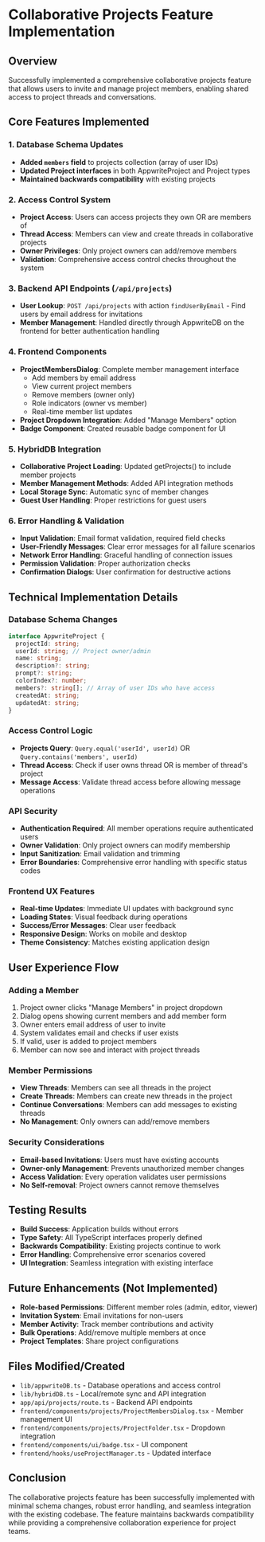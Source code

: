 # Collaborative Projects Feature Implementation

## Overview
Successfully implemented a comprehensive collaborative projects feature that allows users to invite and manage project members, enabling shared access to project threads and conversations.

## Core Features Implemented

### 1. Database Schema Updates
- **Added `members` field** to projects collection (array of user IDs)
- **Updated Project interfaces** in both AppwriteProject and Project types
- **Maintained backwards compatibility** with existing projects

### 2. Access Control System
- **Project Access**: Users can access projects they own OR are members of
- **Thread Access**: Members can view and create threads in collaborative projects
- **Owner Privileges**: Only project owners can add/remove members
- **Validation**: Comprehensive access control checks throughout the system

### 3. Backend API Endpoints (`/api/projects`)
- **User Lookup**: `POST /api/projects` with action `findUserByEmail` - Find users by email address for invitations
- **Member Management**: Handled directly through AppwriteDB on the frontend for better authentication handling

### 4. Frontend Components
- **ProjectMembersDialog**: Complete member management interface
  - Add members by email address
  - View current project members
  - Remove members (owner only)
  - Role indicators (owner vs member)
  - Real-time member list updates
- **Project Dropdown Integration**: Added "Manage Members" option
- **Badge Component**: Created reusable badge component for UI

### 5. HybridDB Integration
- **Collaborative Project Loading**: Updated getProjects() to include member projects
- **Member Management Methods**: Added API integration methods
- **Local Storage Sync**: Automatic sync of member changes
- **Guest User Handling**: Proper restrictions for guest users

### 6. Error Handling & Validation
- **Input Validation**: Email format validation, required field checks
- **User-Friendly Messages**: Clear error messages for all failure scenarios
- **Network Error Handling**: Graceful handling of connection issues
- **Permission Validation**: Proper authorization checks
- **Confirmation Dialogs**: User confirmation for destructive actions

## Technical Implementation Details

### Database Schema Changes
```typescript
interface AppwriteProject {
  projectId: string;
  userId: string; // Project owner/admin
  name: string;
  description?: string;
  prompt?: string;
  colorIndex?: number;
  members?: string[]; // Array of user IDs who have access
  createdAt: string;
  updatedAt: string;
}
```

### Access Control Logic
- **Projects Query**: `Query.equal('userId', userId)` OR `Query.contains('members', userId)`
- **Thread Access**: Check if user owns thread OR is member of thread's project
- **Message Access**: Validate thread access before allowing message operations

### API Security
- **Authentication Required**: All member operations require authenticated users
- **Owner Validation**: Only project owners can modify membership
- **Input Sanitization**: Email validation and trimming
- **Error Boundaries**: Comprehensive error handling with specific status codes

### Frontend UX Features
- **Real-time Updates**: Immediate UI updates with background sync
- **Loading States**: Visual feedback during operations
- **Success/Error Messages**: Clear user feedback
- **Responsive Design**: Works on mobile and desktop
- **Theme Consistency**: Matches existing application design

## User Experience Flow

### Adding a Member
1. Project owner clicks "Manage Members" in project dropdown
2. Dialog opens showing current members and add member form
3. Owner enters email address of user to invite
4. System validates email and checks if user exists
5. If valid, user is added to project members
6. Member can now see and interact with project threads

### Member Permissions
- **View Threads**: Members can see all threads in the project
- **Create Threads**: Members can create new threads in the project
- **Continue Conversations**: Members can add messages to existing threads
- **No Management**: Only owners can add/remove members

### Security Considerations
- **Email-based Invitations**: Users must have existing accounts
- **Owner-only Management**: Prevents unauthorized member changes
- **Access Validation**: Every operation validates user permissions
- **No Self-removal**: Project owners cannot remove themselves

## Testing Results
- **Build Success**: Application builds without errors
- **Type Safety**: All TypeScript interfaces properly defined
- **Backwards Compatibility**: Existing projects continue to work
- **Error Handling**: Comprehensive error scenarios covered
- **UI Integration**: Seamless integration with existing interface

## Future Enhancements (Not Implemented)
- **Role-based Permissions**: Different member roles (admin, editor, viewer)
- **Invitation System**: Email invitations for non-users
- **Member Activity**: Track member contributions and activity
- **Bulk Operations**: Add/remove multiple members at once
- **Project Templates**: Share project configurations

## Files Modified/Created
- `lib/appwriteDB.ts` - Database operations and access control
- `lib/hybridDB.ts` - Local/remote sync and API integration
- `app/api/projects/route.ts` - Backend API endpoints
- `frontend/components/projects/ProjectMembersDialog.tsx` - Member management UI
- `frontend/components/projects/ProjectFolder.tsx` - Dropdown integration
- `frontend/components/ui/badge.tsx` - UI component
- `frontend/hooks/useProjectManager.ts` - Updated interface

## Conclusion
The collaborative projects feature has been successfully implemented with minimal schema changes, robust error handling, and seamless integration with the existing codebase. The feature maintains backwards compatibility while providing a comprehensive collaboration experience for project teams.
